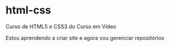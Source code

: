 # html-css
 Curso de HTML5 e CSS3 do Curso em Vídeo 


 Estou aprendendo a criar site e agora vou gerenciar repositórios
